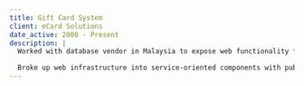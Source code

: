 ```yaml
---
title: Gift Card System
client: eCard Solutions
date_active: 2008 - Present
description: |
  Worked with database vendor in Malaysia to expose web functionality for cardholders, merchants and program owners.

  Broke up web infrastructure into service-oriented components with public and private REST APIs
---
```

